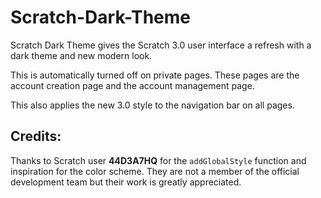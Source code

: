 # Scratch-Dark-Theme

Scratch Dark Theme gives the Scratch 3.0 user interface a refresh with a dark theme and new modern look.

This is automatically turned off on private pages. These pages are the account creation page and the account management page.

This also applies the new 3.0 style to the navigation bar on all pages.

## Credits:

Thanks to Scratch user **44D3A7HQ** for the `addGlobalStyle` function and inspiration for the color scheme. They are not a member of the official development team but their work is greatly appreciated.
